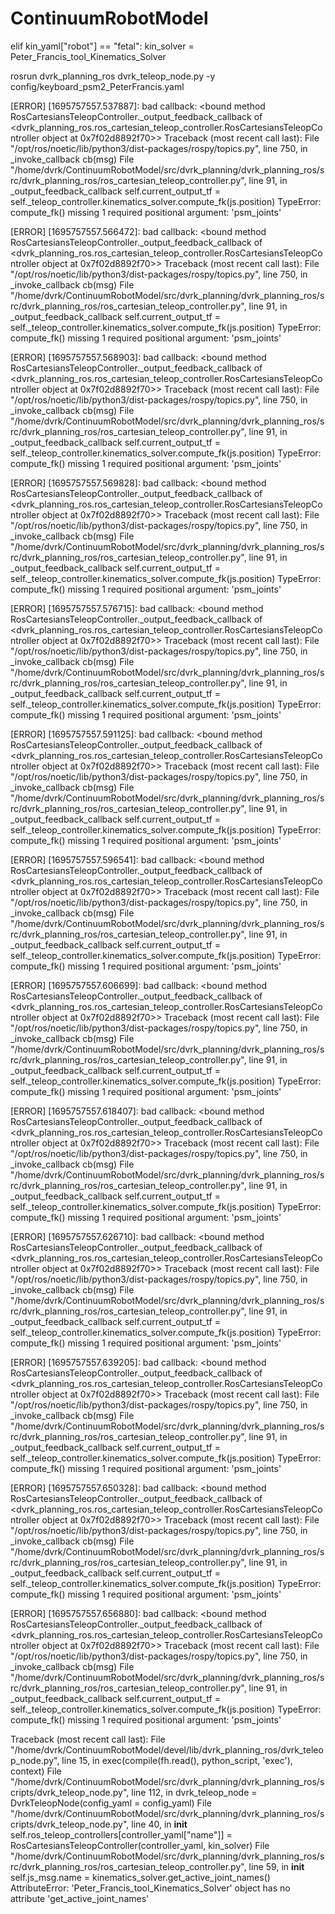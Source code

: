 # ContinuumRobotModel

elif kin_yaml["robot"] == "fetal":
                    kin_solver = Peter_Francis_tool_Kinematics_Solver
                    
rosrun dvrk_planning_ros dvrk_teleop_node.py -y config/keyboard_psm2_PeterFrancis.yaml

[ERROR] [1695757557.537887]: bad callback: <bound method RosCartesiansTeleopController._output_feedback_callback of <dvrk_planning_ros.ros_cartesian_teleop_controller.RosCartesiansTeleopController object at 0x7f02d8892f70>>
Traceback (most recent call last):
  File "/opt/ros/noetic/lib/python3/dist-packages/rospy/topics.py", line 750, in _invoke_callback
    cb(msg)
  File "/home/dvrk/ContinuumRobotModel/src/dvrk_planning/dvrk_planning_ros/src/dvrk_planning_ros/ros_cartesian_teleop_controller.py", line 91, in _output_feedback_callback
    self.current_output_tf = self._teleop_controller.kinematics_solver.compute_fk(js.position)
TypeError: compute_fk() missing 1 required positional argument: 'psm_joints'

[ERROR] [1695757557.566472]: bad callback: <bound method RosCartesiansTeleopController._output_feedback_callback of <dvrk_planning_ros.ros_cartesian_teleop_controller.RosCartesiansTeleopController object at 0x7f02d8892f70>>
Traceback (most recent call last):
  File "/opt/ros/noetic/lib/python3/dist-packages/rospy/topics.py", line 750, in _invoke_callback
    cb(msg)
  File "/home/dvrk/ContinuumRobotModel/src/dvrk_planning/dvrk_planning_ros/src/dvrk_planning_ros/ros_cartesian_teleop_controller.py", line 91, in _output_feedback_callback
    self.current_output_tf = self._teleop_controller.kinematics_solver.compute_fk(js.position)
TypeError: compute_fk() missing 1 required positional argument: 'psm_joints'

[ERROR] [1695757557.568903]: bad callback: <bound method RosCartesiansTeleopController._output_feedback_callback of <dvrk_planning_ros.ros_cartesian_teleop_controller.RosCartesiansTeleopController object at 0x7f02d8892f70>>
Traceback (most recent call last):
  File "/opt/ros/noetic/lib/python3/dist-packages/rospy/topics.py", line 750, in _invoke_callback
    cb(msg)
  File "/home/dvrk/ContinuumRobotModel/src/dvrk_planning/dvrk_planning_ros/src/dvrk_planning_ros/ros_cartesian_teleop_controller.py", line 91, in _output_feedback_callback
    self.current_output_tf = self._teleop_controller.kinematics_solver.compute_fk(js.position)
TypeError: compute_fk() missing 1 required positional argument: 'psm_joints'

[ERROR] [1695757557.569828]: bad callback: <bound method RosCartesiansTeleopController._output_feedback_callback of <dvrk_planning_ros.ros_cartesian_teleop_controller.RosCartesiansTeleopController object at 0x7f02d8892f70>>
Traceback (most recent call last):
  File "/opt/ros/noetic/lib/python3/dist-packages/rospy/topics.py", line 750, in _invoke_callback
    cb(msg)
  File "/home/dvrk/ContinuumRobotModel/src/dvrk_planning/dvrk_planning_ros/src/dvrk_planning_ros/ros_cartesian_teleop_controller.py", line 91, in _output_feedback_callback
    self.current_output_tf = self._teleop_controller.kinematics_solver.compute_fk(js.position)
TypeError: compute_fk() missing 1 required positional argument: 'psm_joints'

[ERROR] [1695757557.576715]: bad callback: <bound method RosCartesiansTeleopController._output_feedback_callback of <dvrk_planning_ros.ros_cartesian_teleop_controller.RosCartesiansTeleopController object at 0x7f02d8892f70>>
Traceback (most recent call last):
  File "/opt/ros/noetic/lib/python3/dist-packages/rospy/topics.py", line 750, in _invoke_callback
    cb(msg)
  File "/home/dvrk/ContinuumRobotModel/src/dvrk_planning/dvrk_planning_ros/src/dvrk_planning_ros/ros_cartesian_teleop_controller.py", line 91, in _output_feedback_callback
    self.current_output_tf = self._teleop_controller.kinematics_solver.compute_fk(js.position)
TypeError: compute_fk() missing 1 required positional argument: 'psm_joints'

[ERROR] [1695757557.591125]: bad callback: <bound method RosCartesiansTeleopController._output_feedback_callback of <dvrk_planning_ros.ros_cartesian_teleop_controller.RosCartesiansTeleopController object at 0x7f02d8892f70>>
Traceback (most recent call last):
  File "/opt/ros/noetic/lib/python3/dist-packages/rospy/topics.py", line 750, in _invoke_callback
    cb(msg)
  File "/home/dvrk/ContinuumRobotModel/src/dvrk_planning/dvrk_planning_ros/src/dvrk_planning_ros/ros_cartesian_teleop_controller.py", line 91, in _output_feedback_callback
    self.current_output_tf = self._teleop_controller.kinematics_solver.compute_fk(js.position)
TypeError: compute_fk() missing 1 required positional argument: 'psm_joints'

[ERROR] [1695757557.596541]: bad callback: <bound method RosCartesiansTeleopController._output_feedback_callback of <dvrk_planning_ros.ros_cartesian_teleop_controller.RosCartesiansTeleopController object at 0x7f02d8892f70>>
Traceback (most recent call last):
  File "/opt/ros/noetic/lib/python3/dist-packages/rospy/topics.py", line 750, in _invoke_callback
    cb(msg)
  File "/home/dvrk/ContinuumRobotModel/src/dvrk_planning/dvrk_planning_ros/src/dvrk_planning_ros/ros_cartesian_teleop_controller.py", line 91, in _output_feedback_callback
    self.current_output_tf = self._teleop_controller.kinematics_solver.compute_fk(js.position)
TypeError: compute_fk() missing 1 required positional argument: 'psm_joints'

[ERROR] [1695757557.606699]: bad callback: <bound method RosCartesiansTeleopController._output_feedback_callback of <dvrk_planning_ros.ros_cartesian_teleop_controller.RosCartesiansTeleopController object at 0x7f02d8892f70>>
Traceback (most recent call last):
  File "/opt/ros/noetic/lib/python3/dist-packages/rospy/topics.py", line 750, in _invoke_callback
    cb(msg)
  File "/home/dvrk/ContinuumRobotModel/src/dvrk_planning/dvrk_planning_ros/src/dvrk_planning_ros/ros_cartesian_teleop_controller.py", line 91, in _output_feedback_callback
    self.current_output_tf = self._teleop_controller.kinematics_solver.compute_fk(js.position)
TypeError: compute_fk() missing 1 required positional argument: 'psm_joints'

[ERROR] [1695757557.618407]: bad callback: <bound method RosCartesiansTeleopController._output_feedback_callback of <dvrk_planning_ros.ros_cartesian_teleop_controller.RosCartesiansTeleopController object at 0x7f02d8892f70>>
Traceback (most recent call last):
  File "/opt/ros/noetic/lib/python3/dist-packages/rospy/topics.py", line 750, in _invoke_callback
    cb(msg)
  File "/home/dvrk/ContinuumRobotModel/src/dvrk_planning/dvrk_planning_ros/src/dvrk_planning_ros/ros_cartesian_teleop_controller.py", line 91, in _output_feedback_callback
    self.current_output_tf = self._teleop_controller.kinematics_solver.compute_fk(js.position)
TypeError: compute_fk() missing 1 required positional argument: 'psm_joints'

[ERROR] [1695757557.626710]: bad callback: <bound method RosCartesiansTeleopController._output_feedback_callback of <dvrk_planning_ros.ros_cartesian_teleop_controller.RosCartesiansTeleopController object at 0x7f02d8892f70>>
Traceback (most recent call last):
  File "/opt/ros/noetic/lib/python3/dist-packages/rospy/topics.py", line 750, in _invoke_callback
    cb(msg)
  File "/home/dvrk/ContinuumRobotModel/src/dvrk_planning/dvrk_planning_ros/src/dvrk_planning_ros/ros_cartesian_teleop_controller.py", line 91, in _output_feedback_callback
    self.current_output_tf = self._teleop_controller.kinematics_solver.compute_fk(js.position)
TypeError: compute_fk() missing 1 required positional argument: 'psm_joints'

[ERROR] [1695757557.639205]: bad callback: <bound method RosCartesiansTeleopController._output_feedback_callback of <dvrk_planning_ros.ros_cartesian_teleop_controller.RosCartesiansTeleopController object at 0x7f02d8892f70>>
Traceback (most recent call last):
  File "/opt/ros/noetic/lib/python3/dist-packages/rospy/topics.py", line 750, in _invoke_callback
    cb(msg)
  File "/home/dvrk/ContinuumRobotModel/src/dvrk_planning/dvrk_planning_ros/src/dvrk_planning_ros/ros_cartesian_teleop_controller.py", line 91, in _output_feedback_callback
    self.current_output_tf = self._teleop_controller.kinematics_solver.compute_fk(js.position)
TypeError: compute_fk() missing 1 required positional argument: 'psm_joints'

[ERROR] [1695757557.650328]: bad callback: <bound method RosCartesiansTeleopController._output_feedback_callback of <dvrk_planning_ros.ros_cartesian_teleop_controller.RosCartesiansTeleopController object at 0x7f02d8892f70>>
Traceback (most recent call last):
  File "/opt/ros/noetic/lib/python3/dist-packages/rospy/topics.py", line 750, in _invoke_callback
    cb(msg)
  File "/home/dvrk/ContinuumRobotModel/src/dvrk_planning/dvrk_planning_ros/src/dvrk_planning_ros/ros_cartesian_teleop_controller.py", line 91, in _output_feedback_callback
    self.current_output_tf = self._teleop_controller.kinematics_solver.compute_fk(js.position)
TypeError: compute_fk() missing 1 required positional argument: 'psm_joints'

[ERROR] [1695757557.656880]: bad callback: <bound method RosCartesiansTeleopController._output_feedback_callback of <dvrk_planning_ros.ros_cartesian_teleop_controller.RosCartesiansTeleopController object at 0x7f02d8892f70>>
Traceback (most recent call last):
  File "/opt/ros/noetic/lib/python3/dist-packages/rospy/topics.py", line 750, in _invoke_callback
    cb(msg)
  File "/home/dvrk/ContinuumRobotModel/src/dvrk_planning/dvrk_planning_ros/src/dvrk_planning_ros/ros_cartesian_teleop_controller.py", line 91, in _output_feedback_callback
    self.current_output_tf = self._teleop_controller.kinematics_solver.compute_fk(js.position)
TypeError: compute_fk() missing 1 required positional argument: 'psm_joints'

Traceback (most recent call last):
  File "/home/dvrk/ContinuumRobotModel/devel/lib/dvrk_planning_ros/dvrk_teleop_node.py", line 15, in <module>
    exec(compile(fh.read(), python_script, 'exec'), context)
  File "/home/dvrk/ContinuumRobotModel/src/dvrk_planning/dvrk_planning_ros/scripts/dvrk_teleop_node.py", line 112, in <module>
    dvrk_teleop_node = DvrkTeleopNode(config_yaml = config_yaml)
  File "/home/dvrk/ContinuumRobotModel/src/dvrk_planning/dvrk_planning_ros/scripts/dvrk_teleop_node.py", line 40, in __init__
    self.ros_teleop_controllers[controller_yaml["name"]] = RosCartesiansTeleopController(controller_yaml, kin_solver)
  File "/home/dvrk/ContinuumRobotModel/src/dvrk_planning/dvrk_planning_ros/src/dvrk_planning_ros/ros_cartesian_teleop_controller.py", line 59, in __init__
    self.js_msg.name = kinematics_solver.get_active_joint_names()
AttributeError: 'Peter_Francis_tool_Kinematics_Solver' object has no attribute 'get_active_joint_names'
